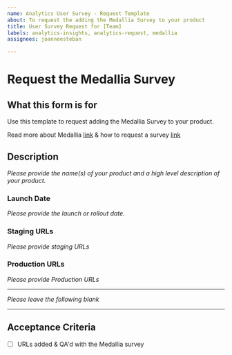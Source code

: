 ```yaml
---
name: Analytics User Survey - Request Template
about: To request the adding the Medallia Survey to your product
title: User Survey Request for [Team]
labels: analytics-insights, analytics-request, medallia
assignees: joanneesteban

---
```


# Request the Medallia Survey

## What this form is for
Use this template to request adding the Medallia Survey to your product.

Read more about Medallia [link](https://github.com/department-of-veterans-affairs/va.gov-team/tree/master/products/platform/medallia) & how to request a survey [link](https://github.com/department-of-veterans-affairs/va.gov-team/blob/master/platform/analytics/medallia-request-survey.md)

## Description
*Please provide the name(s) of your product and a high level description of your product.*

### Launch Date
*Please provide the launch or rollout date.*

### Staging URLs
*Please provide staging URLs*

### Production URLs
*Please provide Production URLs*

---

*Please leave the following blank*

---


## Acceptance Criteria
- [ ] URLs added & QA'd with the Medallia survey

